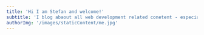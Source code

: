 ```yaml
---
title: 'Hi I am Stefan and welcome!'
subtitle: 'I blog abaout all web development related conetent - especially front end line React.js and Next.js, but also about APIs and web development workflows'
authorImg: '/images/staticContent/me.jpg'
---
```

